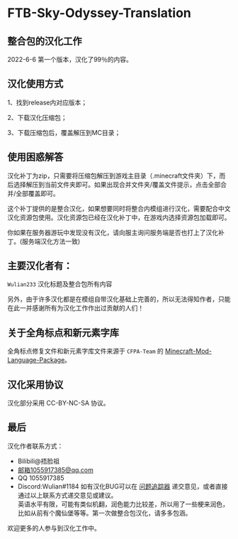 # FTB-Sky-Odyssey-Translation

## 整合包的汉化工作

2022-6-6
第一个版本，汉化了99％的内容。

## 汉化使用方式
1、找到release内对应版本；

2、下载汉化压缩包；

3、下载压缩包后，覆盖解压到MC目录；

## 使用困惑解答
汉化补丁为zip，只需要将压缩包解压到游戏主目录（.minecraft文件夹）下，而后选择解压到当前文件夹即可。如果出现合并文件夹/覆盖文件提示，点击全部合并/全部覆盖即可。

这个补丁提供的是整合汉化，如果想要同时将整合内模组进行汉化，需要配合中文汉化资源包使用。汉化资源包已经在汉化补丁中，在游戏内选择资源包加载即可。

你如果在服务器游玩中发现没有汉化，请向服主询问服务端是否也打上了汉化补丁。(服务端汉化方法一致)

## 主要汉化者有：

`Wulian233` 汉化标题及整合包所有内容

另外，由于许多汉化都是在模组自带汉化基础上完善的，所以无法得知作者，只能在此一并感谢所有为汉化工作作出过贡献的人们！

## 关于全角标点和新元素字库

全角标点修复文件和新元素字库文件来源于 `CFPA-Team` 的 [Minecraft-Mod-Language-Package](https://github.com/CFPAOrg/Minecraft-Mod-Language-Package)。

## 汉化采用协议

汉化部分采用 CC-BY-NC-SA 协议。

## 最后

汉化作者联系方式：
- Bilibili@捂脸祖 
- 邮箱1055917385@qq.com
- QQ 1055917385
- Discord:Wulian#1184
如有汉化BUG可以在 [问题追踪器](https://github.com/Wulian233/FTB-Sky-Odyssey-Translation/issues) 递交意见，或者直接通过以上联系方式递交意见或建议。<br>
英语水平有限，可能有类似机翻，润色能力比较差，所以用了一些梗来润色，比如从前有个魔仙堡等等。第一次做整合包汉化，请多多包涵。

欢迎更多的人参与到汉化工作中。